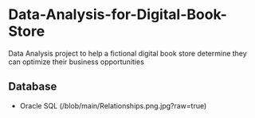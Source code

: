 # Data-Analysis-for-Digital-Book-Store
Data Analysis project to help a fictional digital book store determine they can optimize their business opportunities

Database
------------
* Oracle SQL
(/blob/main/Relationships.png.jpg?raw=true)
